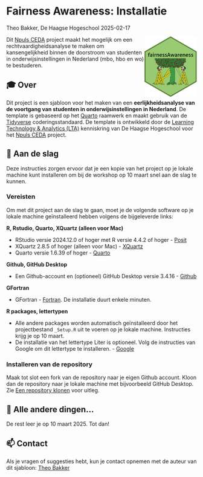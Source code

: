 # Fairness Awareness: Installatie
Theo Bakker, De Haagse Hogeschool
2025-02-17

<a name="top"></a>

<img src="figures/fairness-awareness-hex.png" align="right" height="160" alt="" />

Dit [Npuls
CEDA](https://community-data-ai.npuls.nl/groups/view/44d20066-53a8-48c2-b4e9-be348e05d273/project-center-for-educational-data-analytics-ceda)
project maakt het mogelijk om een rechtvaardigheidsanalyse te maken om
kansengelijkheid binnen de doorstroom van studenten in
onderwijsinstellingen in Nederland (mbo, hbo en wo) te bestuderen.

## 🎓 Over

Dit project is een sjabloon voor het maken van een **eerlijkheidsanalyse
van de voortgang van studenten in onderwijsinstellingen in Nederland**.
De template is gebaseerd op het
[Quarto](https://quarto.org/docs/get-started/) raamwerk en maakt gebruik
van de [Tidyverse](https://www.tidyverse.org/) coderingsstandaard. De
template is ontwikkeld door de [Learning Technology & Analytics
(LTA)](https://www.dehaagsehogeschool.nl/onderzoek/lectoraten/learning-technology-analytics)
kenniskring van De Haagse Hogeschool voor het [Npuls
CEDA](https://community-data-ai.npuls.nl/groups/view/44d20066-53a8-48c2-b4e9-be348e05d273/project-center-for-educational-data-analytics-ceda)
project.

## 🚀 Aan de slag

Deze instructies zorgen ervoor dat je een kopie van het project op je
lokale machine kunt installeren om bij de workshop op 10 maart snel aan
de slag te kunnen.

### Vereisten

Om met dit project aan de slag te gaan, moet je de volgende software op
je lokale machine geïnstalleerd hebben volgens de bijgeleverde links:

**R, Rstudio, Quarto, XQuartz (alleen voor Mac)**

- RStudio versie 2024.12.0 of hoger met R versie 4.4.2 of hoger -
  [Posit](https://posit.co/download/rstudio-desktop/)
- XQuartz 2.8.5 of hoger (alleen voor Mac) -
  [XQuartz](https://www.xquartz.org/)
- Quarto versie 1.6.39 of hoger -
  [Quarto](https://quarto.org/docs/get-started/)

**Github, GitHub Desktop**

- Een Github-account en (optioneel) GitHub Desktop versie 3.4.16 -
  [Github](https://docs.github.com/en/desktop/installing-and-authenticating-to-github-desktop/installing-github-desktop)

**GFortran**

- GFortran -
  [Fortran](https://fortran-lang.org/en/learn/os_setup/install_gfortran/).
  De installatie duurt enkele minuten.

**R packages, lettertypen**

- Alle andere packages worden automatisch geïnstalleerd door het
  projectbestand `_Setup.R` uit te voeren op je lokale machine.
  Instructies krijg je op 10 maart.
- De installatie van het lettertype Liter is optioneel. Volg de
  instructies van Google om dit lettertype te installeren. -
  [Google](https://fonts.google.com/specimen/Liter)

### Installeren van de repository

Maak tot slot een fork van de repository naar je eigen Github account.
Kloon dan de repository naar je lokale machine met bijvoorbeeld GitHub
Desktop. Zie [Een repository
klonen](https://docs.github.com/en/repositories/creating-and-managing-repositories/cloning-a-repository)
voor uitleg.

## 🎈 Alle andere dingen…

De rest leer je op 10 maart 2025. Tot dan!

## 📫 Contact

Als je vragen of suggesties hebt, kun je contact opnemen met de auteur
van dit sjabloon: [Theo Bakker](mailto:t.c.bakker@hhs.nl)
